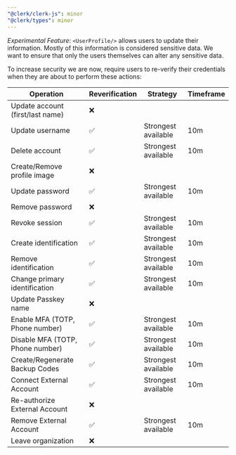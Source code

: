 ```yaml
---
"@clerk/clerk-js": minor
"@clerk/types": minor
---
```


*Experimental Feature*: `<UserProfile/>` allows users to update their information. Mostly of this information is considered sensitive data.
We want to ensure that only the users themselves can alter any sensitive data.

To increase security we are now, require users to re-verify their credentials when they are about to perform these actions:


| Operation | Reverification | Strategy | Timeframe |
| --- |----------------| --- | --- |
| Update account (first/last name) | ❌              |  |  |
| Update username | ✅              | Strongest available | 10m |
| Delete account | ✅              | Strongest available | 10m |
| Create/Remove profile image | ❌              |  |  |
| Update password | ✅              | Strongest available | 10m |
| Remove password | ❌              |  |  |
| Revoke session | ✅              | Strongest available | 10m |
| Create identification | ✅              | Strongest available | 10m |
| Remove identification | ✅              | Strongest available | 10m |
| Change primary identification | ✅              | Strongest available | 10m |
| Update Passkey name | ❌              |  |  |
| Enable MFA (TOTP, Phone number) | ✅              | Strongest available | 10m |
| Disable MFA (TOΤP, Phone number) | ✅              | Strongest available | 10m |
| Create/Regenerate Backup Codes | ✅              | Strongest available | 10m |
| Connect External Account | ✅              | Strongest available | 10m |
| Re-authorize External Account | ❌              |  |  |
| Remove External Account | ✅              | Strongest available | 10m |
| Leave organization | ❌              |  |  |

